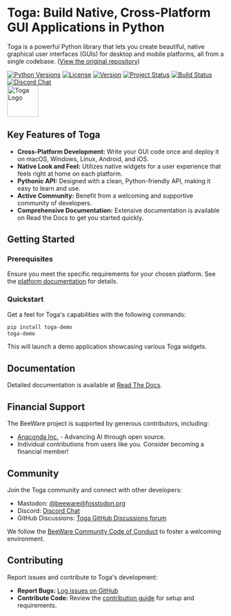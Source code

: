 <!-- Improved README for Toga -->

# Toga: Build Native, Cross-Platform GUI Applications in Python

Toga is a powerful Python library that lets you create beautiful, native graphical user interfaces (GUIs) for desktop and mobile platforms, all from a single codebase. ([View the original repository](https://github.com/beeware/toga))

[![Python Versions](https://img.shields.io/pypi/pyversions/toga.svg)](https://pypi.python.org/pypi/toga)
[![License](https://img.shields.io/pypi/l/toga.svg)](https://github.com/beeware/toga/blob/main/LICENSE)
[![Version](https://img.shields.io/pypi/v/toga.svg)](https://pypi.python.org/pypi/toga)
[![Project Status](https://img.shields.io/pypi/status/toga.svg)](https://pypi.python.org/pypi/toga)
[![Build Status](https://github.com/beeware/toga/workflows/CI/badge.svg?branch=main)](https://github.com/beeware/toga/actions)
[![Discord Chat](https://img.shields.io/discord/836455665257021440?label=Discord%20Chat&logo=discord&style=plastic)](https://beeware.org/bee/chat/)
<br/>
<img src="https://beeware.org/project/toga/toga.png" width="72px" alt="Toga Logo" target="https://beeware.org/toga">

## Key Features of Toga

*   **Cross-Platform Development:** Write your GUI code once and deploy it on macOS, Windows, Linux, Android, and iOS.
*   **Native Look and Feel:**  Utilizes native widgets for a user experience that feels right at home on each platform.
*   **Pythonic API:**  Designed with a clean, Python-friendly API, making it easy to learn and use.
*   **Active Community:**  Benefit from a welcoming and supportive community of developers.
*   **Comprehensive Documentation:** Extensive documentation is available on Read the Docs to get you started quickly.

## Getting Started

### Prerequisites

Ensure you meet the specific requirements for your chosen platform.  See the [platform documentation](https://toga.readthedocs.io/en/latest/reference/platforms/) for details.

### Quickstart

Get a feel for Toga's capabilities with the following commands:

```bash
pip install toga-demo
toga-demo
```

This will launch a demo application showcasing various Toga widgets.

## Documentation

Detailed documentation is available at [Read The Docs](https://toga.readthedocs.io).

## Financial Support

The BeeWare project is supported by generous contributors, including:

*   [Anaconda Inc.](https://anaconda.com/) - Advancing AI through open source.
*   Individual contributions from users like you.  Consider becoming a financial member!

## Community

Join the Toga community and connect with other developers:

*   Mastodon: [@beeware@fosstodon.org](https://fosstodon.org/@beeware)
*   Discord: [Discord Chat](https://beeware.org/bee/chat/)
*   GitHub Discussions: [Toga GitHub Discussions forum](https://github.com/beeware/toga/discussions)

We follow the [BeeWare Community Code of Conduct](https://beeware.org/community/behavior/) to foster a welcoming environment.

## Contributing

Report issues and contribute to Toga's development:

*   **Report Bugs:** [Log issues on GitHub](https://github.com/beeware/toga/issues)
*   **Contribute Code:**  Review the [contribution guide](https://toga.readthedocs.io/en/latest/how-to/contribute/index.html) for setup and requirements.